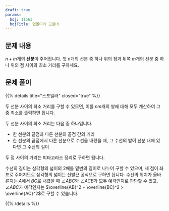 ```yaml
---
draft: true
params:
  boj: 11563
  bojTitle: 연돌이와 고잠녀
---
```


## 문제 내용

$n+m$개의 **선분**이 주어집니다. 첫 $n$개의 선분 중 하나 위의 점과 뒤쪽 $m$개의 선분 중 하나 위의 점 사이의 최소 거리를 구하세요.

## 문제 풀이

{{% details title="스포일러" closed="true" %}}

두 선분 사이의 최소 거리를 구할 수 있으면, 이를 $nm$개의 쌍에 대해 모두 계산하여 그 중 최소를 출력하면 됩니다.

두 선분 사이의 최소 거리는 다음 중 하나입니다.

* 한 선분의 끝점과 다른 선분의 끝점 간의 거리
* 한 선분의 끝점에서 다른 선분으로 수선을 내렸을 때, 그 수선의 발이 선분 내에 있다면 그 수선의 길이

두 점 사이의 거리는 피타고라스 정리로 구하면 됩니다.

수선의 길이는 삼각형의 넓이의 2배를 밑변의 길이로 나누어 구할 수 있으며, 세 점이 좌표로 주어지므로 삼각형의 넓이는 신발끈 공식으로 구하면 됩니다.
수선의 위치가 올바른지는 $A$에서 $BC$로 내렸을 때 $\angle ABC$와 $\angle ACB$가 모두 예각인지로 판단할 수 있고, $\angle ABC$가 예각인지는 $\overline{AB}^2 + \overline{BC}^2 > \overline{AC}^2$로 구할 수 있습니다.

{{% /details %}}
